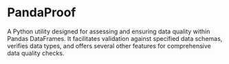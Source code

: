 # PandaProof
A Python utility designed for assessing and ensuring data quality within Pandas DataFrames. It facilitates validation against specified data schemas, verifies data types, and offers several other features for comprehensive data quality checks.
